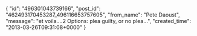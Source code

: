  {
   "id": "496301043739166",
   "post_id": "462493170453287_496116653757605",
   "from_name": "Pete Daoust",
   "message": "et voila....2 Options: plea guilty, or no plea...",
   "created_time": "2013-03-26T09:31:08+0000"
 }
